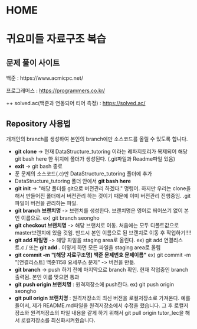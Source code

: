 # HOME

<h1>귀요미들 자료구조 복습</h1>

<h2>문제 풀이 사이트</h2>
백준 : https://www.acmicpc.net/

프로그래머스 : https://programmers.co.kr/

++ solved.ac(백준과 연동되어 티어 측정) : https://solved.ac/

<h2>Repository 사용법</h2>    
개개인의 branch를 생성하여 본인의 branch에만 소스코드를 올릴 수 있도록 합니다.  

- **git clone** -> 현재 DataStructure_tutoring 이라는 레파지토리가 복제되어 해당 git bash here 한 위치에 폴더가 생성된다. (.git파일과 Readme파일 있음)
- **exit** -> git bash 종료
- 푼 문제의 소스코드(.c)만 DataStructure_tutoring 폴더에 추가
- DataStructure_tutoring 폴더 안에서 **git bash here**
- **git init** -> "해당 폴더를 git으로 버전관리 하겠다." 명령어. 하지만 우리는 clone을 해서 만들어진 폴더에서 버전관리 하는 것이기 때문에 이미 버전관리 진행중임. .git파일이 버전을 관리하는 파일. 
- **git branch 브랜치명** -> 브랜치를 생성한다. 브랜치명은 영어로 띄어쓰기 없이 본인 이름으로. ex) git branch seongho
- **git checkout 브랜치명** -> 해당 브랜치로 이동. 처음에는 모두 디폴트값으로 master브랜치에 있을 것임. 반드시 본인 이름으로 된 브랜치로 이동 후 작업하기!!!!
- **git add 파일명** -> 해당 파일을 staging area로 올린다. ex) git add 연결리스트.c  / 또는 **git add .** 이렇게 하면 모든 파일을 staging area로 올림
- **git commit -m "[해당 자료구조명] 백준 문제번호 문제이름"**  ex) git commit -m "[연결리스트] 백준1158 요세푸스 문제" -> 버전을 만듦.
- **git branch** -> push 하기 전에 마지막으로 branch 확인. 현재 작업중인 branch 출력됨. 본인 이름 맞으면 통과
- **git push origin 브랜치명** : 원격저장소에 push한다. ex) git push origin seongho
- **git pull origin 브랜치명** : 원격저장소의 최신 버전을 로컬저장소로 가져온다. 예를들어서, 제가 README.md파일을 원격저장소에서 수정을 했습니다. 그 후 로컬저장소와 원격저장소의 파일 내용을 같게 하기 위해서 git pull origin tutor_lec을 해서 로컬저장소를 최신화시켜줬습니다. 
